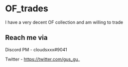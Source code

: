 # OF_trades
I have a very decent OF collection and am willing to trade 

## Reach me via 

Discord PM - cloudsxxx#9041

Twitter - https://twitter.com/gus_gu_ 
